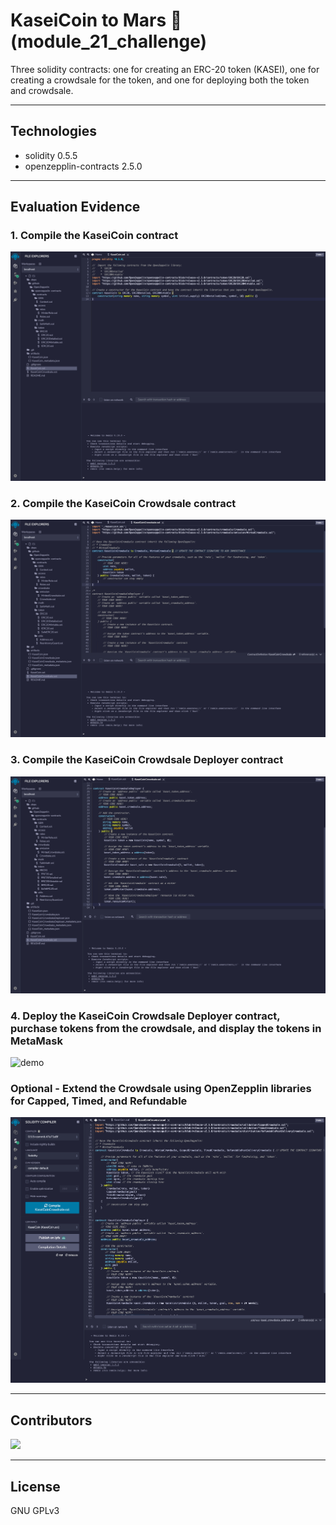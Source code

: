 # KaseiCoin to Mars 🚀 (module_21_challenge)

Three solidity contracts: one for creating an ERC-20 token (KASEI), one for creating a crowdsale for the token, and one for deploying both the token and crowdsale.

---

## Technologies

- solidity 0.5.5
- openzepplin-contracts 2.5.0

---

## Evaluation Evidence

### 1. Compile the KaseiCoin contract

![1-compile-KaseiCoin-contract](EvaluationEvidence/1-compile-KaseiCoin-contract.png)

### 2. Compile the KaseiCoin Crowdsale contract

![2-compile-KaseiCoinCrowdsale-contract](EvaluationEvidence/2-compile-KaseiCoinCrowdsale-contract.png)

### 3. Compile the KaseiCoin Crowdsale Deployer contract

![3-compile-KaseiCoinCrowdsaleDeployer-contract](EvaluationEvidence/3-compile-KaseiCoinCrowdsaleDeployer-contract.png)

### 4. Deploy the KaseiCoin Crowdsale Deployer contract, purchase tokens from the crowdsale, and display the tokens in MetaMask

![demo](EvaluationEvidence/demo.gif)

### Optional - Extend the Crowdsale using OpenZepplin libraries for Capped, Timed, and Refundable

![optional-compile-KaseiCoinCrowdsaleDeployer-capped-timed-refundable](EvaluationEvidence/optional-compile-KaseiCoinCrowdsaleDeployer-capped-timed-refundable.png)

---

## Contributors

[![](https://github.com/woodedlawn.png?size=50)](https://github.com/woodedlawn)

---

## License

GNU GPLv3
